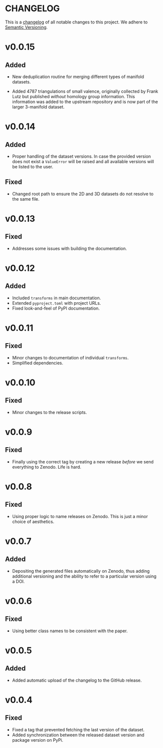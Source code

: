 # CHANGELOG

This is a [changelog](https://keepachangelog.com/) of all notable
changes to this project. We adhere to [Semantic Versioning](https://semver.org/).

# v0.0.15

## Added

- New deduplication routine for merging different types of manifold
  datasets.

- Added 4787 triangulations of small valence, originally collected by
  Frank Lutz but published *without* homology group information. This
  information was added to the upstream repository and is now part of
  the larger 3-manifold dataset.

# v0.0.14

## Added 

- Proper handling of the dataset versions. In case the provided version does not exist 
  a `ValueError` will be raised and all available versions will be listed to the user. 

## Fixed

- Changed root path to ensure the 2D and 3D datasets do not resolve to the same file. 


# v0.0.13

## Fixed

- Addresses some issues with building the documentation.

# v0.0.12

## Added

- Included `transforms` in main documentation.
- Extended `pyproject.toml` with project URLs.
- Fixed look-and-feel of PyPI documentation.

# v0.0.11

## Fixed

- Minor changes to documentation of individual `transforms`.
- Simplified dependencies.

# v0.0.10

## Fixed

- Minor changes to the release scripts.

# v0.0.9

## Fixed

- Finally using the correct tag by creating a new release *before* we
  send everything to Zenodo. Life is hard.

# v0.0.8

## Fixed

- Using proper logic to name releases on Zenodo. This is just a minor
  choice of aesthetics.

# v0.0.7

## Added

- Depositing the generated files automatically on Zenodo, thus adding
  additional versioning and the ability to refer to a particular version
  using a DOI.

# v0.0.6

## Fixed

- Using better class names to be consistent with the paper.

# v0.0.5 

## Added

- Added automatic upload of the changelog to the GitHub release.

# v0.0.4

## Fixed

- Fixed a tag that prevented fetching the last version of the dataset.
- Added synchronization between the released dataset version and package version on PyPi.
